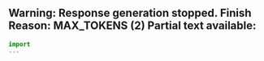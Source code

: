 Warning: Response generation stopped. Finish Reason: MAX_TOKENS (2)
Partial text available:
---
```python
import
---
